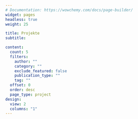```yaml
---
# Documentation: https://wowchemy.com/docs/page-builder/
widget: pages
headless: true
weight: 25

title: Projekte
subtitle:

content:
  count: 5
  filters:
    author: ""
    category: ""
    exclude_featured: false
    publication_type: ""
    tag: ""
  offset: 0
  order: desc
  page_type: project
design:
  view: 2
  columns: "1"
---
```


